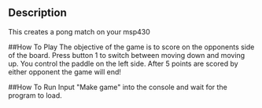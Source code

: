 ## Description
This creates a pong match on your msp430

##How To Play
The objective of the game is to score on the opponents side of the board. Press button 1 to switch between moving down and moving up. You control the paddle on the left side. After 5 points are scored by either opponent the game will end!

##How To Run
Input "Make game" into the console and wait for the program to load. 